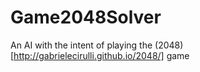 Game2048Solver
==============

An AI with the intent of playing the (2048)[http://gabrielecirulli.github.io/2048/] game
